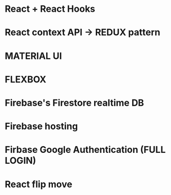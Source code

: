 # React + React Hooks

# React context API -> REDUX pattern

# MATERIAL UI

# FLEXBOX

# Firebase's Firestore realtime DB

# Firebase hosting

# Firbase Google Authentication (FULL LOGIN)

# React flip move
